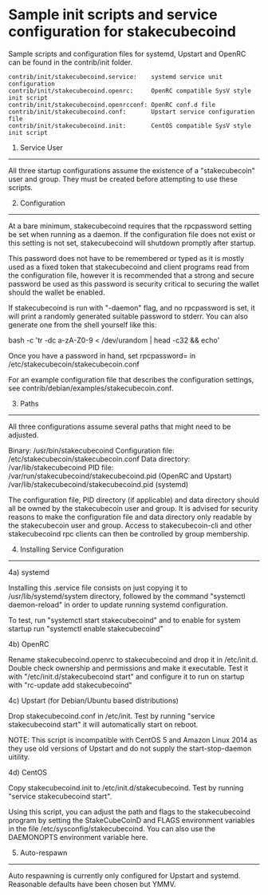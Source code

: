 Sample init scripts and service configuration for stakecubecoind
==========================================================

Sample scripts and configuration files for systemd, Upstart and OpenRC
can be found in the contrib/init folder.

    contrib/init/stakecubecoind.service:    systemd service unit configuration
    contrib/init/stakecubecoind.openrc:     OpenRC compatible SysV style init script
    contrib/init/stakecubecoind.openrcconf: OpenRC conf.d file
    contrib/init/stakecubecoind.conf:       Upstart service configuration file
    contrib/init/stakecubecoind.init:       CentOS compatible SysV style init script

1. Service User
---------------------------------

All three startup configurations assume the existence of a "stakecubecoin" user
and group.  They must be created before attempting to use these scripts.

2. Configuration
---------------------------------

At a bare minimum, stakecubecoind requires that the rpcpassword setting be set
when running as a daemon.  If the configuration file does not exist or this
setting is not set, stakecubecoind will shutdown promptly after startup.

This password does not have to be remembered or typed as it is mostly used
as a fixed token that stakecubecoind and client programs read from the configuration
file, however it is recommended that a strong and secure password be used
as this password is security critical to securing the wallet should the
wallet be enabled.

If stakecubecoind is run with "-daemon" flag, and no rpcpassword is set, it will
print a randomly generated suitable password to stderr.  You can also
generate one from the shell yourself like this:

bash -c 'tr -dc a-zA-Z0-9 < /dev/urandom | head -c32 && echo'

Once you have a password in hand, set rpcpassword= in /etc/stakecubecoin/stakecubecoin.conf

For an example configuration file that describes the configuration settings,
see contrib/debian/examples/stakecubecoin.conf.

3. Paths
---------------------------------

All three configurations assume several paths that might need to be adjusted.

Binary:              /usr/bin/stakecubecoind
Configuration file:  /etc/stakecubecoin/stakecubecoin.conf
Data directory:      /var/lib/stakecubecoind
PID file:            /var/run/stakecubecoind/stakecubecoind.pid (OpenRC and Upstart)
                     /var/lib/stakecubecoind/stakecubecoind.pid (systemd)

The configuration file, PID directory (if applicable) and data directory
should all be owned by the stakecubecoin user and group.  It is advised for security
reasons to make the configuration file and data directory only readable by the
stakecubecoin user and group.  Access to stakecubecoin-cli and other stakecubecoind rpc clients
can then be controlled by group membership.

4. Installing Service Configuration
-----------------------------------

4a) systemd

Installing this .service file consists on just copying it to
/usr/lib/systemd/system directory, followed by the command
"systemctl daemon-reload" in order to update running systemd configuration.

To test, run "systemctl start stakecubecoind" and to enable for system startup run
"systemctl enable stakecubecoind"

4b) OpenRC

Rename stakecubecoind.openrc to stakecubecoind and drop it in /etc/init.d.  Double
check ownership and permissions and make it executable.  Test it with
"/etc/init.d/stakecubecoind start" and configure it to run on startup with
"rc-update add stakecubecoind"

4c) Upstart (for Debian/Ubuntu based distributions)

Drop stakecubecoind.conf in /etc/init.  Test by running "service stakecubecoind start"
it will automatically start on reboot.

NOTE: This script is incompatible with CentOS 5 and Amazon Linux 2014 as they
use old versions of Upstart and do not supply the start-stop-daemon uitility.

4d) CentOS

Copy stakecubecoind.init to /etc/init.d/stakecubecoind. Test by running "service stakecubecoind start".

Using this script, you can adjust the path and flags to the stakecubecoind program by
setting the StakeCubeCoinD and FLAGS environment variables in the file
/etc/sysconfig/stakecubecoind. You can also use the DAEMONOPTS environment variable here.

5. Auto-respawn
-----------------------------------

Auto respawning is currently only configured for Upstart and systemd.
Reasonable defaults have been chosen but YMMV.
